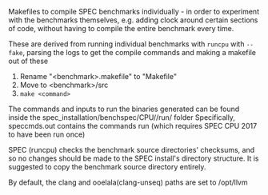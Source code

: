Makefiles to compile SPEC benchmarks individually - in order to experiment with the benchmarks themselves, e.g. adding clock around certain sections of code, without having to compile the entire benchmark every time.

These are derived from running individual benchmarks with `runcpu` with `--fake`, parsing the logs to get the compile commands and making a makefile out of these

1. Rename "\<benchmark\>.makefile" to "Makefile"
2. Move to \<benchmark\>/src
3. `make <command>`

The commands and inputs to run the binaries generated can be found inside the spec_installation/benchspec/CPU/<benchmark>/run/<config> folder
Specifically, speccmds.out contains the commands run (which requires SPEC CPU 2017 to have been run once)

SPEC (runcpu) checks the benchmark source directories' checksums, and so no changes should be made to the SPEC install's directory structure. It is suggested to copy the benchmark source directory entirely.

By default, the clang and ooelala(clang-unseq) paths are set to /opt/llvm
